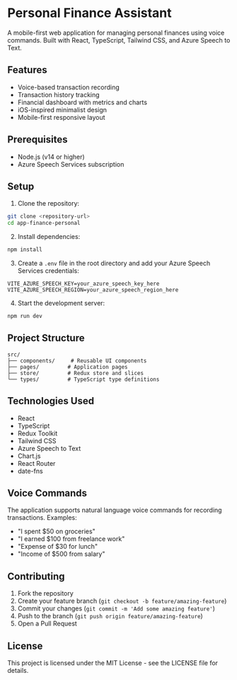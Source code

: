 # Personal Finance Assistant

A mobile-first web application for managing personal finances using voice commands. Built with React, TypeScript, Tailwind CSS, and Azure Speech to Text.

## Features

- Voice-based transaction recording
- Transaction history tracking
- Financial dashboard with metrics and charts
- iOS-inspired minimalist design
- Mobile-first responsive layout

## Prerequisites

- Node.js (v14 or higher)
- Azure Speech Services subscription

## Setup

1. Clone the repository:

```bash
git clone <repository-url>
cd app-finance-personal
```

2. Install dependencies:

```bash
npm install
```

3. Create a `.env` file in the root directory and add your Azure Speech Services credentials:

```
VITE_AZURE_SPEECH_KEY=your_azure_speech_key_here
VITE_AZURE_SPEECH_REGION=your_azure_speech_region_here
```

4. Start the development server:

```bash
npm run dev
```

## Project Structure

```
src/
├── components/     # Reusable UI components
├── pages/         # Application pages
├── store/         # Redux store and slices
└── types/         # TypeScript type definitions
```

## Technologies Used

- React
- TypeScript
- Redux Toolkit
- Tailwind CSS
- Azure Speech to Text
- Chart.js
- React Router
- date-fns

## Voice Commands

The application supports natural language voice commands for recording transactions. Examples:

- "I spent $50 on groceries"
- "I earned $100 from freelance work"
- "Expense of $30 for lunch"
- "Income of $500 from salary"

## Contributing

1. Fork the repository
2. Create your feature branch (`git checkout -b feature/amazing-feature`)
3. Commit your changes (`git commit -m 'Add some amazing feature'`)
4. Push to the branch (`git push origin feature/amazing-feature`)
5. Open a Pull Request

## License

This project is licensed under the MIT License - see the LICENSE file for details.
